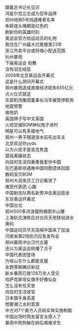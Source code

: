 跟着总书记长见识  
鸿星尔克立志成为百年品牌  
郑州地铁5号线遇难者名单  
朱婷连头绳都是红色的  
刷新你的英雄时刻  
奥运会官方给运动员的礼物  
我住在广州最大烂尾楼里23年  
浙江外卖平台或将缩小配送范围  
杭州暴雨  
下届奥运会 街舞  
没有羽生结弦  
2008年北京奥运会开幕式  
这是什么阴间开幕式  
郑州暴雨造成直接经济损失655亿元  
点火仪式就这  
东部机场集团董事长冯军被暂停职务  
地震预警  
维他奶  
英国牌子写中文英国  
火炬交接BGM神似鬼子进村  
明星可以有多接地气  
郑州一男子隧道涨水前吼出车主  
北京欢迎你yyds  
以为火炬手是吉克隽逸  
莫铭离婚状态  
向往的生活四重奏我爱你中国  
在巴基斯坦遇难中国同胞遗体回国  
数码宝贝BGM  
郑州大润发员工日记看哭了  
难民代表团 心酸  
中国射击队两名新秀冲击奥运首金  
东京奥运开幕式  
中国台北  
郑州500多流浪猫狗被困半山腰  
上海轨交演练应对台风天地铁站进水  
黄码  
中国运动员华天高喊中国来了加油  
河南省第2场防汛应急发布会  
郑州暴雨冲出汉代古墓  
还以为奥运会转播了贞子  
中国代表团登场  
为啥山东什么都能支援  
永野芽郁确诊新冠  
新乡暴雨已致128万余人受灾  
哈萨克斯坦女旗手好像仙女  
怎么没有任天堂  
向往的生活收官  
日本旗手身高差  
想要湘江水的音源  
中方对7个美方人员和实体实施制裁  
中国出场时网友留言太感人了  
暴雨中狗狗躲在树后艰难求生  
